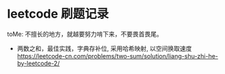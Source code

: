 # leetcode 刷题记录

toMe: 不擅长的地方，就越要努力啃下来，不要畏首畏尾。

- 两数之和，最佳实践，字典存补位, 采用哈希映射, 以空间换取速度 https://leetcode-cn.com/problems/two-sum/solution/liang-shu-zhi-he-by-leetcode-2/
